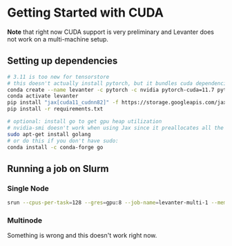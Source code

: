 # Getting Started with CUDA

**Note** that right now CUDA support is very preliminary and Levanter does not work on a multi-machine setup.

## Setting up dependencies
```bash
# 3.11 is too new for tensorstore
# this doesn't actually install pytorch, but it bundles cuda dependencies nicely
conda create --name levanter -c pytorch -c nvidia pytorch-cuda=11.7 python=3.10
conda activate levanter
pip install "jax[cuda11_cudnn82]" -f https://storage.googleapis.com/jax-releases/jax_cuda_releases.html
pip install -r requirements.txt
```

```bash
# optional: install go to get gpu heap utilization
# nvidia-smi doesn't work when using Jax since it preallocates all the memory
sudo apt-get install golang
# or do this if you don't have sudo:
conda install -c conda-forge go
```

## Running a job on Slurm

### Single Node

```bash
srun --cpus-per-task=128 --gres=gpu:8 --job-name=levanter-multi-1 --mem=1000G --nodelist=sphinx[7-8] --open-mode=append --partition=sphinx --time=14-0 ~/src/levanter/scripts/run-slurm.sh python examples/gpt2_example.py --config_path config/gpt2_small.yaml
```

### Multinode

Something is wrong and this doesn't work right now.
